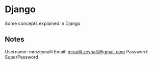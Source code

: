 # Django

Some concepts explained in Django

## Notes

Username: mmzeynalli
Email: miradil.zeynalli@gmail.com
Password: SuperPassword
